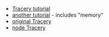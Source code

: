 - [Tracery tutorial](http://air.decontextualize.com/tracery/)
- [another tutorial](http://www.crystalcodepalace.com/traceryTut.html) - includes "memory"
- [original Tracery](https://github.com/galaxykate/tracery)
- [node Tracery](https://github.com/v21/tracery)
